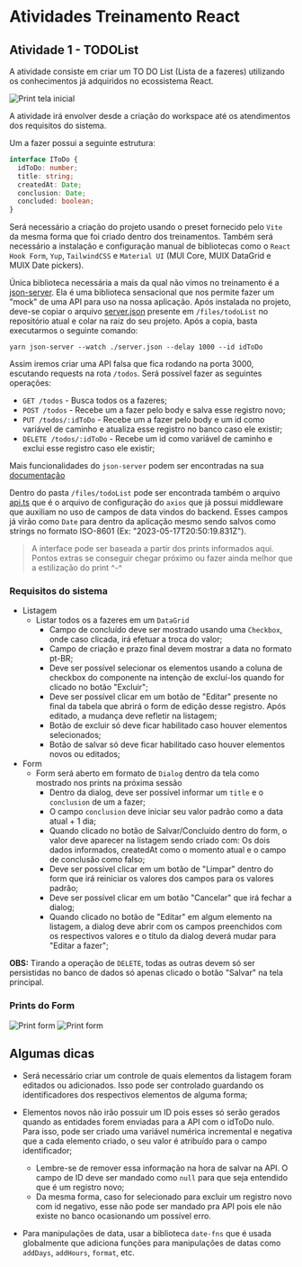 # Atividades Treinamento React

## Atividade 1 - TODOList

A atividade consiste em criar um TO DO List (Lista de a fazeres) utilizando os conhecimentos já adquiridos no ecossistema React.

![Print tela inicial](./images/todolist/todoListMainPage.png)

A atividade irá envolver desde a criação do workspace até os atendimentos dos requisitos do sistema.

Um a fazer possui a seguinte estrutura:

```ts
interface IToDo {
  idToDo: number;
  title: string;
  createdAt: Date;
  conclusion: Date;
  concluded: boolean;
}
```

Será necessário a criação do projeto usando o preset fornecido pelo `Vite` da mesma forma que foi criado dentro dos treinamentos. Também será necessário a instalação e configuração manual de bibliotecas como o `React Hook Form`, `Yup`, `TailwindCSS` e `Material UI` (MUI Core, MUIX DataGrid e MUIX Date pickers).

Única biblioteca necessária a mais da qual não vimos no treinamento é a [json-server](https://github.com/typicode/json-server). Ela é uma biblioteca sensacional que nos permite fazer um "mock" de uma API para uso na nossa aplicação. Após instalada no projeto, deve-se copiar o arquivo [server.json](./files/todoList/server.json) presente em `/files/todoList` no repositório atual e colar na raiz do seu projeto. Após a copia, basta executarmos o seguinte comando:

```
yarn json-server --watch ./server.json --delay 1000 --id idToDo
```

Assim iremos criar uma API falsa que fica rodando na porta 3000, escutando requests na rota `/todos`. Será possível fazer as seguintes operações:

- `GET /todos` - Busca todos os a fazeres;
- `POST /todos` - Recebe um a fazer pelo body e salva esse registro novo;
- `PUT /todos/:idToDo` - Recebe um a fazer pelo body e um id como variável de caminho e atualiza esse registro no banco caso ele existir;
- `DELETE /todos/:idToDo` - Recebe um id como variável de caminho e exclui esse registro caso ele existir;

Mais funcionalidades do `json-server` podem ser encontradas na sua [documentação](https://github.com/typicode/json-server)

Dentro do pasta `/files/todoList` pode ser encontrada também o arquivo [api.ts](./files/todoList/api.ts) que é o arquivo de configuração do `axios` que já possui middleware que auxiliam no uso de campos de data vindos do backend. Esses campos já virão como `Date` para dentro da aplicação mesmo sendo salvos como strings no formato ISO-8601 (Ex: "2023-05-17T20:50:19.831Z").

> A interface pode ser baseada a partir dos prints informados aqui. Pontos extras se conseguir chegar próximo ou fazer ainda melhor que a estilização do print ^-^

### Requisitos do sistema

- Listagem
  - Listar todos os a fazeres em um `DataGrid`
    - Campo de concluído deve ser mostrado usando uma `Checkbox`, onde caso clicada, irá efetuar a troca do valor;
    - Campo de criação e prazo final devem mostrar a data no formato pt-BR;
    - Deve ser possível selecionar os elementos usando a coluna de checkbox do componente na intenção de excluí-los quando for clicado no botão "Excluir";
    - Deve ser possível clicar em um botão de "Editar" presente no final da tabela que abrirá o form de edição desse registro. Após editado, a mudança deve refletir na listagem;
    - Botão de excluir só deve ficar habilitado caso houver elementos selecionados;
    - Botão de salvar só deve ficar habilitado caso houver elementos novos ou editados;
- Form
  - Form será aberto em formato de `Dialog` dentro da tela como mostrado nos prints na próxima sessão
    - Dentro da dialog, deve ser possível informar um `title` e o `conclusion` de um a fazer;
    - O campo `conclusion` deve iniciar seu valor padrão como a data atual + 1 dia;
    - Quando clicado no botão de Salvar/Concluído dentro do form, o valor deve aparecer na listagem sendo criado com: Os dois dados informados, createdAt como o momento atual e o campo de conclusão como falso;
    - Deve ser possível clicar em um botão de "Limpar" dentro do form que irá reiniciar os valores dos campos para os valores padrão;
    - Deve ser possível clicar em um botão "Cancelar" que irá fechar a dialog;
    - Quando clicado no botão de "Editar" em algum elemento na listagem, a dialog deve abrir com os campos preenchidos com os respectivos valores e o título da dialog deverá mudar para "Editar a fazer";

**OBS:** Tirando a operação de `DELETE`, todas as outras devem só ser persistidas no banco de dados só apenas clicado o botão "Salvar" na tela principal.

### Prints do Form

![Print form](./images/todolist/todoListDialog.png)
![Print form](./images/todolist/todoListDialogEdicao.png)

## Algumas dicas

- Será necessário criar um controle de quais elementos da listagem foram editados ou adicionados. Isso pode ser controlado guardando os identificadores dos respectivos elementos de alguma forma;

- Elementos novos não irão possuir um ID pois esses só serão gerados quando as entidades forem enviadas para a API com o idToDo nulo. Para isso, pode ser criado uma variável numérica incremental e negativa que a cada elemento criado, o seu valor é atribuído para o campo identificador;

  - Lembre-se de remover essa informação na hora de salvar na API. O campo de ID deve ser mandado como `null` para que seja entendido que é um registro novo;
  - Da mesma forma, caso for selecionado para excluir um registro novo com id negativo, esse não pode ser mandado pra API pois ele não existe no banco ocasionando um possível erro.

- Para manipulações de data, usar a biblioteca `date-fns` que é usada globalmente que adiciona funções para manipulações de datas como `addDays`, `addHours`, `format`, etc.
